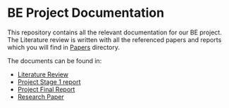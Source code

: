 # BE Project Documentation

This repository contains all the relevant documentation for our BE project. The Literature review is written with all the referenced papers and reports which you will find in [Papers](Papers/) directory.

The documents can be found in:

- [Literature Review](Literature%20Review/Review.pdf)
- [Project Stage 1 report](Report/Stage_1/report.pdf)
- [Project Final Report](Report/Stage_2/report.pdf)
- [Research Paper](Research%20Paper/paper.pdf)
